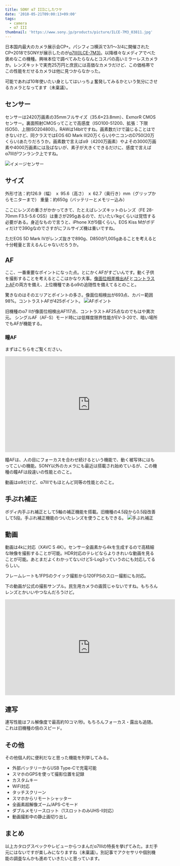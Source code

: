 ```yaml
---
title: SONY α7 IIIにしたワケ
date: '2018-05-21T09:00:13+09:00'
tags:
  - camera
  - α7 III
thumbnail: 'https://www.sony.jp/products/picture/ILCE-7M3_03811.jpg'
---
```

日本国内最大のカメラ展示会CP+。パシフィコ横浜で3/1～3/4に開催されたCP+2018でSONYが展示したのが[α7III(ILCE-7M3)](https://www.sony.jp/ichigan/products/ILCE-7M3/)。以降様々なメディアでべた褒めなこの機種。興味本位で調べてみたらなんとコスパの高いミラーレスカメラか。レンズキットで実売25万円と庶民には高価なカメラだけど、この価格帯でこの性能をだせるカメラは他に見つからなかった。

可能であれば10年使いたい身としてはいっちょ奮発してみるかという気分にさせるカメラとなってます（未稟議）。

## センサー
センサーは2420万画素の35mmフルサイズ（35.6×23.8mm）、ExmorR CMOSセンサー。裏面照射CMOSってことで高感度（ISO100-51200、拡張：下限ISO50、上限ISO204800）。RAWは14bitですね。画素数だけで論じることはできないけど、同クラスではEOS 6D Mark II(20万くらい)やニコンのD750(20万くらい)あたりだろうか。画素数で言えばα9（4200万画素）やよその3000万画素や4000万画素には及ばないが、素子が大きくできるだけに、感度で言えばα7IIIがワンランク上ですね。

![イメージセンサー](https://www.sony.jp/products/picture/original_ILCE-7M3_ExmorR_01.jpg)

## サイズ
外形寸法：約126.9（幅） ｘ 95.6（高さ） ｘ 62.7（奥行き）mm（グリップからモニターまで）
重量：約650g（バッテリーとメモリー込み）

ここにレンズの重さがかかってきて、たとえばレンズキットのレンズ（FE 28-70mm F3.5-5.6 OSS）は重さが295gあるので、だいたい1kgくらいは覚悟する必要がある。身近なもので言うと、iPhone Xが5個くらい。EOS Kiss Mがボディだけで390gなのでさすがにフルサイズ機は重いですね。

ただEOS 5D Mark IVがレンズ抜きで890g、D850が1,005gあることを考えると十分軽量と言えるんじゃないだろうか。

## AF
ここ、一番重要なポイントになった点。とにかくAFがすごいんです。動く子供を撮影することを考えるとここはかなり大事。[像面位相差検出AF](https://www.photosepia.co.jp/image_field_phase_detect.html)と[コントラストAF](http://www.kddi.com/yogo/%E3%83%9E%E3%83%AB%E3%83%81%E3%83%A1%E3%83%87%E3%82%A3%E3%82%A2/%E3%82%B3%E3%83%B3%E3%83%88%E3%83%A9%E3%82%B9%E3%83%88AF.html)の両方を備え、上位機種であるα9の追随性を備えてるとのこと。

驚きなのはそのエリアとポイントの多さ。像面位相検出が693点、カバー範囲98%。コントラストAFが425ポイント。
![AFポイント](https://www.sony.jp/products/picture/original_ILCE-7M3_Wide.jpg)

旧機種のα7 IIが像面位相検出AF117点、コントラストAF25点なのでもはや異次元。
シングルAF（AF-S）モード時には低輝度限界性能がEV-3-20で、暗い場所でもAFが機能する。

### 瞳AF
まずはこちらをご覧ください。
<iframe width="560" height="315" src="https://www.youtube.com/embed/75dq5Uz1ZGw" frameborder="0" allow="autoplay; encrypted-media" allowfullscreen></iframe>

瞳AFは、人の目にフォーカスを合わせ続けるという機能で、動く被写体にはもってこいの機能。SONY以外のカメラにも最近は搭載され始めているが、この機種の瞳AFは段違いの性能とのこと。

動画はα9だけど、α7IIIでもほとんど同等の性能とのこと。

## 手ぶれ補正
ボディ内手ぶれ補正として5軸の補正機能を搭載。旧機種の4.5段から0.5段改善して5段。手ぶれ補正機能のついたレンズを使うこともできる。
![手ぶれ補正](https://www.sony.jp/products/picture/y_ILCE-7M3_SteadyShot.jpg)

## 動画
動画は4kに対応（XAVC S 4K）。センサー全画素から4kを生成するので高精細な映像を撮影することが可能。HDR対応のテレビならよりきれいな動画を見ることが可能。あとまだよくわかってないけどS-Log3っていうのにも対応してるらしい。

フレームレートも1FPSのクイック撮影から120FPSのスロー撮影にも対応。

下の動画が公式の撮影サンプル。民生用カメラの画質じゃないですね。もちろんレンズとかいいやつなんだろうけど。

<iframe width="560" height="315" src="https://www.youtube.com/embed/aCr2lfMoMPY" frameborder="0" allow="autoplay; encrypted-media" allowfullscreen></iframe>

## 連写
連写性能はフル解像度で最高約10コマ/秒。もちろんフォーカス・露出も追随。これは旧機種の倍のスピード。

## その他
その他個人的に便利だなと思った機能を列挙してみる。
- 外部バッテリーからUSB Type-Cで充電可能
- スマホのGPSを使って撮影位置を記録
- カスタムキー
- WiFi対応
- タッチスクリーン
- スマホからリモートシャッター
- 全画素超解像ズーム/APS-Cモード
- ダブルメモリースロット（1スロットのみUHS-II対応）
- 動画撮影中の静止画切り出し


## まとめ
以上カタログスペックやレビューからつまんだα7IIIの特長を挙げてみた。まだ手元にはないですが楽しみになりますね（未稟議）。別記事でアクセサリや個別機能の調査なんかも進めていきたいと思っています。
